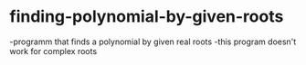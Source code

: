 # finding-polynomial-by-given-roots
-programm that finds a polynomial by given real roots
-this program doesn't work for complex roots
